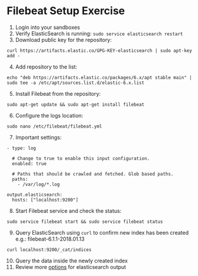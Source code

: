# Filebeat Setup Exercise #

1. Login into your sandboxes
2. Verify ElasticSearch is running: ```sudo service elasticsearch restart```
3. Download public key for the repository:
  ```
  curl https://artifacts.elastic.co/GPG-KEY-elasticsearch | sudo apt-key add -
  ```
4. Add repository to the list:
  ```
  echo "deb https://artifacts.elastic.co/packages/6.x/apt stable main" | sudo tee -a /etc/apt/sources.list.d/elastic-6.x.list
  ```
5. Install Filebeat from the repository:
  ```
  sudo apt-get update && sudo apt-get install filebeat
  ```
6. Configure the logs location:
  ```
  sudo nano /etc/filebeat/filebeat.yml
  ```
7. Important settings:  
  ```
  - type: log

    # Change to true to enable this input configuration.
    enabled: true

    # Paths that should be crawled and fetched. Glob based paths.
    paths:
      - /var/log/*.log 

  output.elasticsearch:
    hosts: ["localhost:9200"]
  ```
8. Start Filebeat service and check the status:  
  ```
  sudo service filebeat start && sudo service filebeat status
  ```
9. Query ElasticSearch using `curl` to confirm new index has been created e.g.: filebeat-6.1.1-2018.01.13
  ```
  curl localhost:9200/_cat/indices
  ```
10. Query the data inside the newly created index
11. Review more [options](https://www.elastic.co/guide/en/beats/filebeat/current/elasticsearch-output.html) for elasticsearch output
